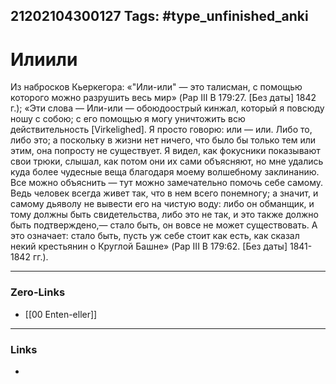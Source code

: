 21202104300127
Tags: #type_unfinished_anki
---
# Илиили

Из набросков Кьеркегора: «"Или-или" — это талисман, с помощью которого можно разрушить весь мир» (Pap III В 179:27. [Без даты] 1842 г.); «Эти слова — Или-или — обоюдоострый кинжал, который я повсюду ношу с собою; с его помощью я могу уничтожить всю действительность [Virkelighed]. Я просто говорю: или — или. Либо то, либо это; а поскольку в жизни нет ничего, что было бы только тем или этим, она  попросту не существует. Я видел, как фокусники показывают свои трюки, слышал, как потом они их сами объясняют, но мне удались куда более чудесные веща благодаря моему волшебному заклинанию. Все можно объяснить — тут можно замечательно  помочь себе самому. Ведь человек всегда живет так, что в нем всего понемногу; а значит, и самому дьяволу не вывести его на чистую воду: либо он обманщик, и тому должны быть свидетельства, либо это не так, и это также должно быть подтверждено,— стало быть, он вовсе не может существовать. А это означает: стало быть, пусть уж себе стоит как есть, как сказал некий крестьянин о Круглой Башне» (Pap III В 179:62. [Без даты] 1841-1842 гг.). 

---
### Zero-Links
- [[00 Enten-eller]]
---
### Links
-